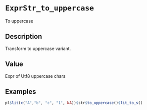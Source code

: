 # `ExprStr_to_uppercase`

To uppercase


## Description

Transform to uppercase variant.


## Value

Expr of Utf8 uppercase chars


## Examples

```r
pl$lit(c("A","b", "c", "1", NA))$str$to_uppercase()$lit_to_s()
```


